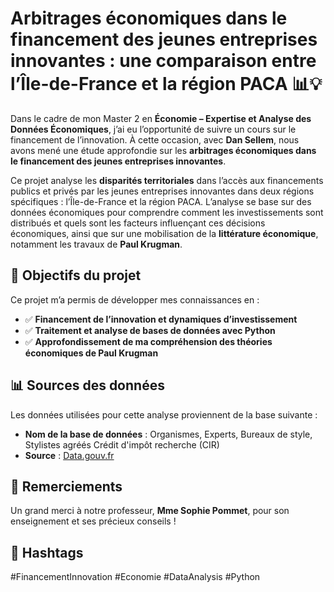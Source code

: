 # Arbitrages économiques dans le financement des jeunes entreprises innovantes : une comparaison entre l’Île-de-France et la région PACA 📊💡

Dans le cadre de mon Master 2 en **Économie – Expertise et Analyse des Données Économiques**, j’ai eu l’opportunité de suivre un cours sur le financement de l’innovation. À cette occasion, avec **Dan Sellem**, nous avons mené une étude approfondie sur les **arbitrages économiques dans le financement des jeunes entreprises innovantes**.

Ce projet analyse les **disparités territoriales** dans l’accès aux financements publics et privés par les jeunes entreprises innovantes dans deux régions spécifiques : l’Île-de-France et la région PACA. L’analyse se base sur des données économiques pour comprendre comment les investissements sont distribués et quels sont les facteurs influençant ces décisions économiques, ainsi que sur une mobilisation de la **littérature économique**, notamment les travaux de **Paul Krugman**.

## 📌 Objectifs du projet

Ce projet m’a permis de développer mes connaissances en :

- ✅ **Financement de l’innovation et dynamiques d’investissement**
- ✅ **Traitement et analyse de bases de données avec Python**
- ✅ **Approfondissement de ma compréhension des théories économiques de Paul Krugman**

## 📊 Sources des données

Les données utilisées pour cette analyse proviennent de la base suivante :

- **Nom de la base de données** : Organismes, Experts, Bureaux de style, Stylistes agréés Crédit d'impôt recherche (CIR)
- **Source** : [Data.gouv.fr](https://www.data.gouv.fr/fr/datasets/organismes-experts-bureaux-de-style-stylistes-agrees-credit-dimpot-recherche-cir/)

## 🙏 Remerciements

Un grand merci à notre professeur, **Mme Sophie Pommet**, pour son enseignement et ses précieux conseils !

## 🔖 Hashtags

#FinancementInnovation #Economie #DataAnalysis #Python
